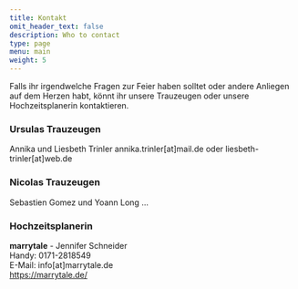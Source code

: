 ```yaml
---
title: Kontakt
omit_header_text: false
description: Who to contact
type: page
menu: main
weight: 5
---
```

Falls ihr irgendwelche Fragen zur Feier haben solltet oder andere Anliegen auf dem Herzen habt, könnt ihr unsere Trauzeugen oder unsere Hochzeitsplanerin kontaktieren.

### Ursulas Trauzeugen
Annika und Liesbeth Trinler
annika.trinler[at]mail.de oder liesbeth-trinler[at]web.de

### Nicolas Trauzeugen
Sebastien Gomez und Yoann Long
...

### Hochzeitsplanerin

**marrytale** - Jennifer Schneider<br>
Handy: 0171-2818549<br>
E-Mail: info[at]marrytale.de<br>
https://marrytale.de/